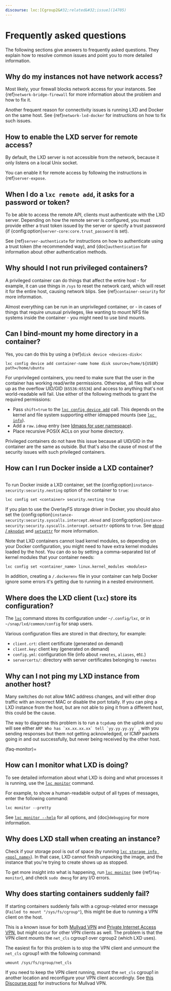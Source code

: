```yaml
---
discourse: lxc:[Cgroup2&#32;related&#32;issue](14705)
---
```


# Frequently asked questions

The following sections give answers to frequently asked questions.
They explain how to resolve common issues and point you to more detailed information.

## Why do my instances not have network access?

Most likely, your firewall blocks network access for your instances.
See {ref}`network-bridge-firewall` for more information about the problem and how to fix it.

Another frequent reason for connectivity issues is running LXD and Docker on the same host.
See {ref}`network-lxd-docker` for instructions on how to fix such issues.

## How to enable the LXD server for remote access?

By default, the LXD server is not accessible from the network, because it only listens on a local Unix socket.

You can enable it for remote access by following the instructions in {ref}`server-expose`.

## When I do a `lxc remote add`, it asks for a password or token?

To be able to access the remote API, clients must authenticate with the LXD server.
Depending on how the remote server is configured, you must provide either a trust token issued by the server or specify a trust password (if {config:option}`server-core:core.trust_password` is set).

See {ref}`server-authenticate` for instructions on how to authenticate using a trust token (the recommended way), and  {doc}`authentication` for information about other authentication methods.

## Why should I not run privileged containers?

A privileged container can do things that affect the entire host - for example, it can use things in `/sys` to reset the network card, which will reset it for the entire host, causing network blips.
See {ref}`container-security` for more information.

Almost everything can be run in an unprivileged container, or - in cases of things that require unusual privileges, like wanting to mount NFS file systems inside the container - you might need to use bind mounts.

## Can I bind-mount my home directory in a container?

Yes, you can do this by using a {ref}`disk device <devices-disk>`:

    lxc config device add container-name home disk source=/home/${USER} path=/home/ubuntu

For unprivileged containers, you need to make sure that the user in the container has working read/write permissions.
Otherwise, all files will show up as the overflow UID/GID (`65536:65536`) and access to anything that's not world-readable will fail.
Use either of the following methods to grant the required permissions:

- Pass `shift=true` to the [`lxc config device add`](lxc_config_device_add.md) call. This depends on the kernel and file system supporting either idmapped mounts (see [`lxc info`](lxc_info.md)).
- Add a `raw.idmap` entry (see [Idmaps for user namespace](userns-idmap.md)).
- Place recursive POSIX ACLs on your home directory.

Privileged containers do not have this issue because all UID/GID in the container are the same as outside.
But that's also the cause of most of the security issues with such privileged containers.

## How can I run Docker inside a LXD container?

```{youtube} https://www.youtube.com/watch?v=_fCSSEyiGro
```

To run Docker inside a LXD container, set the {config:option}`instance-security:security.nesting` option of the container to `true`:

    lxc config set <container> security.nesting true

If you plan to use the OverlayFS storage driver in Docker, you should also set the {config:option}`instance-security:security.syscalls.intercept.mknod` and {config:option}`instance-security:security.syscalls.intercept.setxattr` options to `true`.
See [`mknod` / `mknodat`](syscall-mknod) and [`setxattr`](syscall-setxattr) for more information.

Note that LXD containers cannot load kernel modules, so depending on your Docker configuration, you might need to have extra kernel modules loaded by the host.
You can do so by setting a comma-separated list of kernel modules that your container needs:

    lxc config set <container_name> linux.kernel_modules <modules>

In addition, creating a `/.dockerenv` file in your container can help Docker ignore some errors it's getting due to running in a nested environment.

## Where does the LXD client (`lxc`) store its configuration?

The [`lxc`](lxc.md) command stores its configuration under `~/.config/lxc`, or in `~/snap/lxd/common/config` for snap users.

Various configuration files are stored in that directory, for example:

- `client.crt`: client certificate (generated on demand)
- `client.key`: client key (generated on demand)
- `config.yml`: configuration file (info about `remotes`, `aliases`, etc.)
- `servercerts/`: directory with server certificates belonging to `remotes`

## Why can I not ping my LXD instance from another host?

Many switches do not allow MAC address changes, and will either drop traffic with an incorrect MAC or disable the port totally.
If you can ping a LXD instance from the host, but are not able to ping it from a different host, this could be the cause.

The way to diagnose this problem is to run a `tcpdump` on the uplink and you will see either ``ARP Who has `xx.xx.xx.xx` tell `yy.yy.yy.yy` ``, with you sending responses but them not getting acknowledged, or ICMP packets going in and out successfully, but never being received by the other host.

(faq-monitor)=
## How can I monitor what LXD is doing?

To see detailed information about what LXD is doing and what processes it is running, use the [`lxc monitor`](lxc_monitor.md) command.

For example, to show a human-readable output of all types of messages, enter the following command:

    lxc monitor --pretty

See [`lxc monitor --help`](lxc_monitor.md) for all options, and {doc}`debugging` for more information.

## Why does LXD stall when creating an instance?

Check if your storage pool is out of space (by running [`lxc storage info <pool_name>`](lxc_storage_info.md)).
In that case, LXD cannot finish unpacking the image, and the instance that you're trying to create shows up as stopped.

To get more insight into what is happening, run [`lxc monitor`](lxc_monitor.md) (see {ref}`faq-monitor`), and check `sudo dmesg` for any I/O errors.

## Why does starting containers suddenly fail?

If starting containers suddenly fails with a cgroup-related error message (`Failed to mount "/sys/fs/cgroup"`), this might be due to running a VPN client on the host.

This is a known issue for both [Mullvad VPN](https://github.com/mullvad/mullvadvpn-app/issues/3651) and [Private Internet Access VPN](https://github.com/pia-foss/desktop/issues/50), but might occur for other VPN clients as well.
The problem is that the VPN client mounts the `net_cls` cgroup1 over cgroup2 (which LXD uses).

The easiest fix for this problem is to stop the VPN client and unmount the `net_cls` cgroup1 with the following command:

    umount /sys/fs/cgroup/net_cls

If you need to keep the VPN client running, mount the `net_cls` cgroup1 in another location and reconfigure your VPN client accordingly.
See [this Discourse post](https://discuss.linuxcontainers.org/t/help-help-help-cgroup2-related-issue-on-ubuntu-jammy-with-mullvad-and-privateinternetaccess-vpn/14705/18) for instructions for Mullvad VPN.

